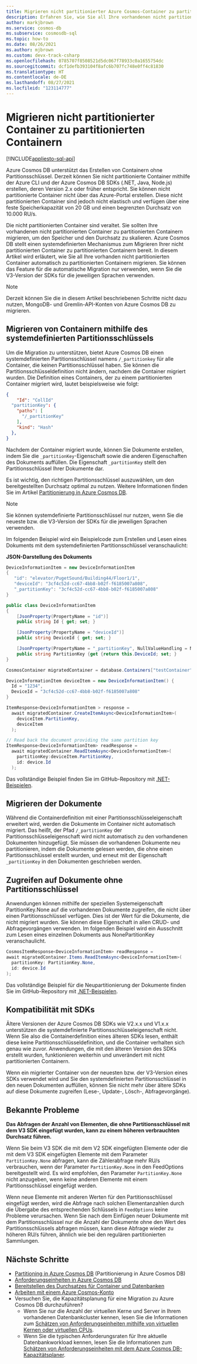 ```yaml
---
title: Migrieren nicht partitionierter Azure Cosmos-Container zu partitionierten Containern
description: Erfahren Sie, wie Sie all Ihre vorhandenen nicht partitionierten Container zu partitionierten Containern migrieren.
author: markjbrown
ms.service: cosmos-db
ms.subservice: cosmosdb-sql
ms.topic: how-to
ms.date: 08/26/2021
ms.author: mjbrown
ms.custom: devx-track-csharp
ms.openlocfilehash: 0785707f8508521d5dc067f78933c0a1655754dc
ms.sourcegitcommit: dcf1defb393104f8afc6b707fc748e0ff4c81830
ms.translationtype: HT
ms.contentlocale: de-DE
ms.lasthandoff: 08/27/2021
ms.locfileid: "123114777"
---
```

# <a name="migrate-non-partitioned-containers-to-partitioned-containers"></a>Migrieren nicht partitionierter Container zu partitionierten Containern
[!INCLUDE[appliesto-sql-api](../includes/appliesto-sql-api.md)]

Azure Cosmos DB unterstützt das Erstellen von Containern ohne Partitionsschlüssel. Derzeit können Sie nicht partitionierte Container mithilfe der Azure CLI und der Azure Cosmos DB SDKs (.NET, Java, Node.js) erstellen, deren Version 2.x oder früher entspricht. Sie können nicht partitionierte Container nicht über das Azure-Portal erstellen. Diese nicht partitionierten Container sind jedoch nicht elastisch und verfügen über eine feste Speicherkapazität von 20 GB und einen begrenzten Durchsatz von 10.000 RU/s.

Die nicht partitionierten Container sind veraltet. Sie sollten Ihre vorhandenen nicht partitionierten Container zu partitionierten Containern migrieren, um den Speicher und den Durchsatz zu skalieren. Azure Cosmos DB stellt einen systemdefinierten Mechanismus zum Migrieren Ihrer nicht partitionierten Container zu partitionierten Containern bereit. In diesem Artikel wird erläutert, wie Sie all Ihre vorhanden nicht partitionierten Container automatisch zu partitionierten Containern migrieren. Sie können das Feature für die automatische Migration nur verwenden, wenn Sie die V3-Version der SDKs für die jeweiligen Sprachen verwenden.

> [!NOTE]
> Derzeit können Sie die in diesem Artikel beschriebenen Schritte nicht dazu nutzen, MongoDB- und Gremlin-API-Konten von Azure Cosmos DB zu migrieren.

## <a name="migrate-container-using-the-system-defined-partition-key"></a>Migrieren von Containern mithilfe des systemdefinierten Partitionsschlüssels

Um die Migration zu unterstützen, bietet Azure Cosmos DB einen systemdefinierten Partitionsschlüssel namens `/_partitionkey` für alle Container, die keinen Partitionsschlüssel haben. Sie können die Partitionsschlüsseldefinition nicht ändern, nachdem die Container migriert wurden. Die Definition eines Containers, der zu einem partitionierten Container migriert wird, lautet beispielsweise wie folgt:

```json
{
    "Id": "CollId" 
  "partitionKey": {
    "paths": [
      "/_partitionKey"
    ],
    "kind": "Hash"
  },
}
```

Nachdem der Container migriert wurde, können Sie Dokumente erstellen, indem Sie die `_partitionKey`-Eigenschaft sowie die anderen Eigenschaften des Dokuments auffüllen. Die Eigenschaft `_partitionKey` stellt den Partitionsschlüssel Ihrer Dokumente dar.

Es ist wichtig, den richtigen Partitionsschlüssel auszuwählen, um den bereitgestellten Durchsatz optimal zu nutzen. Weitere Informationen finden Sie im Artikel [Partitionierung in Azure Cosmos DB](../partitioning-overview.md).

> [!NOTE]
> Sie können systemdefinierte Partitionsschlüssel nur nutzen, wenn Sie die neueste bzw. die V3-Version der SDKs für die jeweiligen Sprachen verwenden.

Im folgenden Beispiel wird ein Beispielcode zum Erstellen und Lesen eines Dokuments mit dem systemdefinierten Partitionsschlüssel veranschaulicht:

**JSON-Darstellung des Dokuments**

```csharp
DeviceInformationItem = new DeviceInformationItem
{
   "id": "elevator/PugetSound/Building44/Floor1/1",
   "deviceId": "3cf4c52d-cc67-4bb8-b02f-f6185007a808",
   "_partitionKey": "3cf4c52d-cc67-4bb8-b02f-f6185007a808"
} 

public class DeviceInformationItem
{
    [JsonProperty(PropertyName = "id")]
    public string Id { get; set; }

    [JsonProperty(PropertyName = "deviceId")]
    public string DeviceId { get; set; }

    [JsonProperty(PropertyName = "_partitionKey", NullValueHandling = NullValueHandling.Ignore)]
    public string PartitionKey {get {return this.DeviceId; set; }
}

CosmosContainer migratedContainer = database.Containers["testContainer"];

DeviceInformationItem deviceItem = new DeviceInformationItem() {
  Id = "1234",
  DeviceId = "3cf4c52d-cc67-4bb8-b02f-f6185007a808"
}

ItemResponse<DeviceInformationItem > response = 
  await migratedContainer.CreateItemAsync<DeviceInformationItem>(
    deviceItem.PartitionKey, 
    deviceItem
  );

// Read back the document providing the same partition key
ItemResponse<DeviceInformationItem> readResponse = 
  await migratedContainer.ReadItemAsync<DeviceInformationItem>( 
    partitionKey:deviceItem.PartitionKey, 
    id: device.Id
  );

```

Das vollständige Beispiel finden Sie im GitHub-Repository mit [.NET-Beispielen][1].
                      
## <a name="migrate-the-documents"></a>Migrieren der Dokumente

Während die Containerdefinition mit einer Partitionsschlüsseleigenschaft erweitert wird, werden die Dokumente im Container nicht automatisch migriert. Das heißt, der Pfad `/_partitionKey` der Partitionsschlüsseleigenschaft wird nicht automatisch zu den vorhandenen Dokumenten hinzugefügt. Sie müssen die vorhandenen Dokumente neu partitionieren, indem die Dokumente gelesen werden, die ohne einen Partitionsschlüssel erstellt wurden, und erneut mit der Eigenschaft `_partitionKey` in den Dokumenten geschrieben werden.

## <a name="access-documents-that-dont-have-a-partition-key"></a>Zugreifen auf Dokumente ohne Partitionsschlüssel

Anwendungen können mithilfe der speziellen Systemeigenschaft PartitionKey.None auf die vorhandenen Dokumente zugreifen, die nicht über einen Partitionsschlüssel verfügen. Dies ist der Wert für die Dokumente, die nicht migriert wurden. Sie können diese Eigenschaft in allen CRUD- und Abfragevorgängen verwenden. Im folgenden Beispiel wird ein Ausschnitt zum Lesen eines einzelnen Dokuments aus NonePartitionKey veranschaulicht. 

```csharp
CosmosItemResponse<DeviceInformationItem> readResponse = 
await migratedContainer.Items.ReadItemAsync<DeviceInformationItem>( 
  partitionKey: PartitionKey.None, 
  id: device.Id
); 

```

Das vollständige Beispiel für die Neupartitionierung der Dokumente finden Sie im GitHub-Repository mit [.NET-Beispielen][1]. 

## <a name="compatibility-with-sdks"></a>Kompatibilität mit SDKs

Ältere Versionen der Azure Cosmos DB SDKs wie V2.x.x und V1.x.x unterstützen die systemdefinierte Partitionsschlüsseleigenschaft nicht. Wenn Sie also die Containerdefinition eines älteren SDKs lesen, enthält diese keine Partitionsschlüsseldefinition, und die Container verhalten sich genau wie zuvor. Anwendungen, die mit den älteren Version des SDKs erstellt wurden, funktionieren weiterhin und unverändert mit nicht partitionierten Containern. 

Wenn ein migrierter Container von der neuesten bzw. der V3-Version eines SDKs verwendet wird und Sie den systemdefinierten Partitionsschlüssel in den neuen Dokumenten auffüllen, können Sie nicht mehr über ältere SDKs auf diese Dokumente zugreifen (Lese-, Update-, Lösch-, Abfragevorgänge).

## <a name="known-issues"></a>Bekannte Probleme

**Das Abfragen der Anzahl von Elementen, die ohne Partitionsschlüssel mit dem V3 SDK eingefügt wurden, kann zu einem höheren verbrauchten Durchsatz führen.**

Wenn Sie beim V3 SDK die mit dem V2 SDK eingefügten Elemente oder die mit dem V3 SDK eingefügten Elemente mit dem Parameter `PartitionKey.None` abfragen, kann die Zählerabfrage mehr RU/s verbrauchen, wenn der Parameter `PartitionKey.None` in den FeedOptions bereitgestellt wird. Es wird empfohlen, den Parameter `PartitionKey.None` nicht anzugeben, wenn keine anderen Elemente mit einem Partitionsschlüssel eingefügt werden.

Wenn neue Elemente mit anderen Werten für den Partitionsschlüssel eingefügt werden, wird die Abfrage nach solchen Elementanzahlen durch die Übergabe des entsprechenden Schlüssels in `FeedOptions` keine Probleme verursachen. Wenn Sie nach dem Einfügen neuer Dokumente mit dem Partitionsschlüssel nur die Anzahl der Dokumente ohne den Wert des Partitionsschlüssels abfragen müssen, kann diese Abfrage wieder zu höheren RU/s führen, ähnlich wie bei den regulären partitionierten Sammlungen.

## <a name="next-steps"></a>Nächste Schritte

* [Partitioning in Azure Cosmos DB](../partitioning-overview.md) (Partitionierung in Azure Cosmos DB)
* [Anforderungseinheiten in Azure Cosmos DB](../request-units.md)
* [Bereitstellen des Durchsatzes für Container und Datenbanken](../set-throughput.md)
* [Arbeiten mit einem Azure Cosmos-Konto](../account-databases-containers-items.md)
* Versuchen Sie, die Kapazitätsplanung für eine Migration zu Azure Cosmos DB durchzuführen?
    * Wenn Sie nur die Anzahl der virtuellen Kerne und Server in Ihrem vorhandenen Datenbankcluster kennen, lesen Sie die Informationen zum [Schätzen von Anforderungseinheiten mithilfe von virtuellen Kernen oder virtuellen CPUs](../convert-vcore-to-request-unit.md). 
    * Wenn Sie die typischen Anforderungsraten für Ihre aktuelle Datenbankworkload kennen, lesen Sie die Informationen zum [Schätzen von Anforderungseinheiten mit dem Azure Cosmos DB-Kapazitätsplaner](estimate-ru-with-capacity-planner.md).

[1]: https://github.com/Azure/azure-cosmos-dotnet-v3/tree/master/Microsoft.Azure.Cosmos.Samples/Usage/NonPartitionContainerMigration